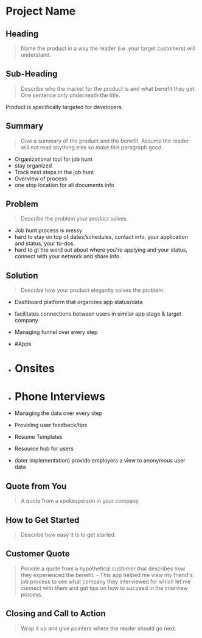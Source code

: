 # Project Name #

<!-- 
> This material was originally posted [here](http://www.quora.com/What-is-Amazons-approach-to-product-development-and-product-management). It is reproduced here for posterities sake.

There is an approach called "working backwards" that is widely used at Amazon. They work backwards from the customer, rather than starting with an idea for a product and trying to bolt customers onto it. While working backwards can be applied to any specific product decision, using this approach is especially important when developing new products or features.

For new initiatives a product manager typically starts by writing an internal press release announcing the finished product. The target audience for the press release is the new/updated product's customers, which can be retail customers or internal users of a tool or technology. Internal press releases are centered around the customer problem, how current solutions (internal or external) fail, and how the new product will blow away existing solutions.

If the benefits listed don't sound very interesting or exciting to customers, then perhaps they're not (and shouldn't be built). Instead, the product manager should keep iterating on the press release until they've come up with benefits that actually sound like benefits. Iterating on a press release is a lot less expensive than iterating on the product itself (and quicker!).

If the press release is more than a page and a half, it is probably too long. Keep it simple. 3-4 sentences for most paragraphs. Cut out the fat. Don't make it into a spec. You can accompany the press release with a FAQ that answers all of the other business or execution questions so the press release can stay focused on what the customer gets. My rule of thumb is that if the press release is hard to write, then the product is probably going to suck. Keep working at it until the outline for each paragraph flows. 

Oh, and I also like to write press-releases in what I call "Oprah-speak" for mainstream consumer products. Imagine you're sitting on Oprah's couch and have just explained the product to her, and then you listen as she explains it to her audience. That's "Oprah-speak", not "Geek-speak".

Once the project moves into development, the press release can be used as a touchstone; a guiding light. The product team can ask themselves, "Are we building what is in the press release?" If they find they're spending time building things that aren't in the press release (overbuilding), they need to ask themselves why. This keeps product development focused on achieving the customer benefits and not building extraneous stuff that takes longer to build, takes resources to maintain, and doesn't provide real customer benefit (at least not enough to warrant inclusion in the press release).
 -->
 
## Heading ##
  > Name the product in a way the reader (i.e. your target customers) will understand.

## Sub-Heading ##
  > Describe who the market for the product is and what benefit they get. One sentence only underneath the title.

  Product is specifically targeted for developers.

## Summary ##
  > Give a summary of the product and the benefit. Assume the reader will not read anything else so make this paragraph good.

  - Organizational tool for job hunt
  - stay organized
  - Track next steps in the job hunt
  - Overview of process
  - one stop location for all documents info

## Problem ##
  > Describe the problem your product solves.

  - Job hunt process is messy
  - hard to stay on top of dates/schedules, contact info, your application and status, your to-dos.
  - hard to gt the word out about where you're applying and your status, connect with your network and share info.


## Solution ##
  > Describe how your product elegantly solves the problem.

  - Dashboard platform that organizes app status/data
  - facilitates connections between users in similar app stage & target company

  - Managing funnel over every step
  - #Apps
  - # Onsites
  - # Phone Interviews

  - Managing the data over every step

  - Providing user feedback/tips

  - Resume Templates

  - Resource hub for users



  - (later implementation) provide employers a view to anonymous user data

## Quote from You ##
  > A quote from a spokesperson in your company.

## How to Get Started ##
  > Describe how easy it is to get started.

## Customer Quote ##
  > Provide a quote from a hypothetical customer that describes how they experienced the benefit.
	- This app helped me view my friend's job process to see what company they interviewed for which let me connect with them and get tips on how to succeed in the interview process.

## Closing and Call to Action ##
  > Wrap it up and give pointers where the reader should go next.